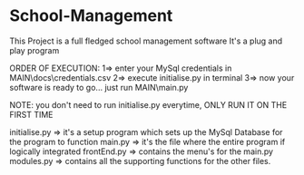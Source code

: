 # School-Management

This Project is a full fledged school management software
It's a plug and play program

ORDER OF EXECUTION:
1=> enter your MySql credentials in MAIN\docs\credentials.csv
2=> execute initialise.py in terminal
3=> now your software is ready to go... just run MAIN\main.py

NOTE: you don't need to run initialise.py everytime, ONLY RUN IT ON THE FIRST TIME

initialise.py => it's a setup program which sets up the MySql Database for the program to function
main.py       => it's the file where the entire program if logically integrated
frontEnd.py   => contains the menu's for the main.py
modules.py    => contains all the supporting functions for the other files.
